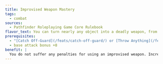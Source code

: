 ```yaml
---
title: Improvised Weapon Mastery
tags:
  - combat
sources:
  - Pathfinder Roleplaying Game Core Rulebook
flavor_text: You can turn nearly any object into a deadly weapon, from a razor-sharp chair leg to a sack of flour.
prerequisites:
  - "[Catch Off-Guard](/feats/catch-off-guard/) or [Throw Anything](/feats/throw-anything/)"
  - base attack bonus +8
benefit: |
  You do not suffer any penalties for using an improvised weapon. Increase the amount of damage dealt by the improvised weapon by one step (for example, 1d4 becomes 1d6) to a maximum of 1d8 (2d6 if the improvised weapon is two-handed). The improvised weapon has a critical threat range of 19--20, with a critical multiplier of &times;2.
---
```


